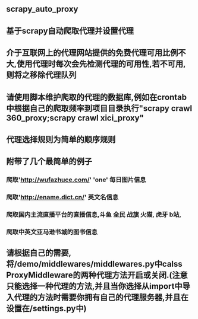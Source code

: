 ## scrapy_auto_proxy

## 基于scrapy自动爬取代理并设置代理

## 介于互联网上的代理网站提供的免费代理可用比例不大,使用代理时每次会先检测代理的可用性,若不可用,则将之移除代理队列

## 请使用脚本维护爬取的代理的数据库,例如在crontab中根据自己的爬取频率到项目目录执行"scrapy crawl 360_proxy;scrapy crawl xici_proxy"

## 代理选择规则为简单的顺序规则

## 附带了几个最简单的例子
### 爬取'http://wufazhuce.com/' 'one' 每日图片信息
### 爬取'http://ename.dict.cn/' 英文名信息
### 爬取国内主流直播平台的直播信息,斗鱼 全民 战旗 火猫, 虎牙 b站,
### 爬取中英文亚马逊书城的图书信息

## 请根据自己的需要,将/demo/middlewares/middlewares.py中calss ProxyMiddleware的两种代理方法开启或关闭.(注意只能选择一种代理的方法,并且当你选择从import中导入代理的方法时需要你拥有自己的代理服务器,并且在设置在/settings.py中)
